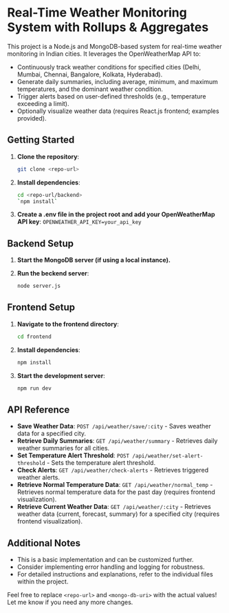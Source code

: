 # Real-Time Weather Monitoring System with Rollups & Aggregates

This project is a Node.js and MongoDB-based system for real-time weather monitoring in Indian cities. It leverages the OpenWeatherMap API to:

- Continuously track weather conditions for specified cities (Delhi, Mumbai, Chennai, Bangalore, Kolkata, Hyderabad).
- Generate daily summaries, including average, minimum, and maximum temperatures, and the dominant weather condition.
- Trigger alerts based on user-defined thresholds (e.g., temperature exceeding a limit).
- Optionally visualize weather data (requires React.js frontend; examples provided).

## Getting Started

1. **Clone the repository**:
   ```bash
   git clone <repo-url>
2. **Install dependencies**:
   ```bash
   cd <repo-url/backend>
   `npm install`
   
3. **Create a .env file in the project root and add your OpenWeatherMap API key**:
   `OPENWEATHER_API_KEY=your_api_key`

## Backend Setup

1. **Start the MongoDB server (if using a local instance).**
   
2. **Run the beckend server**:
   ```bash
   node server.js
   ```

## Frontend Setup

1. **Navigate to the frontend directory**:
   ```bash
   cd frontend
   ```

2. **Install dependencies**:
   ```bash
   npm install
   ```

3. **Start the development server**:
   ```bash
   npm run dev
   ```

## API Reference
- **Save Weather Data**: `POST /api/weather/save/:city` - Saves weather data for a specified city.
- **Retrieve Daily Summaries**: `GET /api/weather/summary` - Retrieves daily weather summaries for all cities.
- **Set Temperature Alert Threshold**: `POST /api/weather/set-alert-threshold` - Sets the temperature alert threshold.
- **Check Alerts**: `GET /api/weather/check-alerts` - Retrieves triggered weather alerts.
- **Retrieve Normal Temperature Data**: `GET /api/weather/normal_temp` - Retrieves normal temperature data for the past day (requires frontend visualization).
- **Retrieve Current Weather Data**: `GET /api/weather/:city` - Retrieves weather data (current, forecast, summary) for a specified city (requires frontend visualization).

## Additional Notes
- This is a basic implementation and can be customized further.
- Consider implementing error handling and logging for robustness.
- For detailed instructions and explanations, refer to the individual files within the project.
  
Feel free to replace `<repo-url>` and `<mongo-db-uri>` with the actual values! Let me know if you need any more changes.

